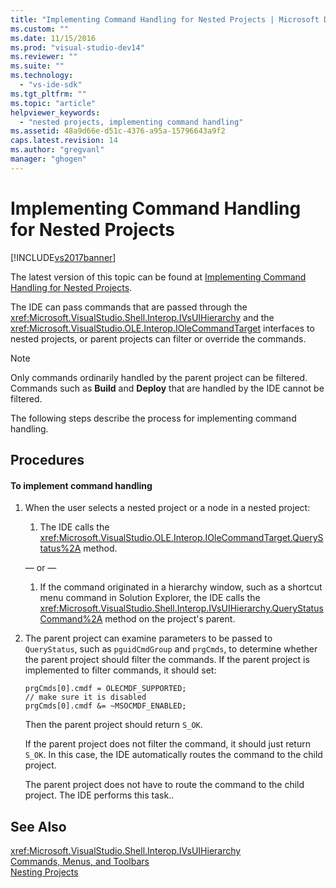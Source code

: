 ```yaml
---
title: "Implementing Command Handling for Nested Projects | Microsoft Docs"
ms.custom: ""
ms.date: 11/15/2016
ms.prod: "visual-studio-dev14"
ms.reviewer: ""
ms.suite: ""
ms.technology: 
  - "vs-ide-sdk"
ms.tgt_pltfrm: ""
ms.topic: "article"
helpviewer_keywords: 
  - "nested projects, implementing command handling"
ms.assetid: 48a9d66e-d51c-4376-a95a-15796643a9f2
caps.latest.revision: 14
ms.author: "gregvanl"
manager: "ghogen"
---
```

# Implementing Command Handling for Nested Projects
[!INCLUDE[vs2017banner](../../includes/vs2017banner.md)]

The latest version of this topic can be found at [Implementing Command Handling for Nested Projects](https://docs.microsoft.com/visualstudio/extensibility/internals/implementing-command-handling-for-nested-projects).  
  
The IDE can pass commands that are passed through the <xref:Microsoft.VisualStudio.Shell.Interop.IVsUIHierarchy> and the <xref:Microsoft.VisualStudio.OLE.Interop.IOleCommandTarget> interfaces to nested projects, or parent projects can filter or override the commands.  
  
> [!NOTE]
>  Only commands ordinarily handled by the parent project can be filtered. Commands such as **Build** and **Deploy** that are handled by the IDE cannot be filtered.  
  
 The following steps describe the process for implementing command handling.  
  
## Procedures  
  
#### To implement command handling  
  
1.  When the user selects a nested project or a node in a nested project:  
  
    1.  The IDE calls the <xref:Microsoft.VisualStudio.OLE.Interop.IOleCommandTarget.QueryStatus%2A> method.  
  
     — or —  
  
    1.  If the command originated in a hierarchy window, such as a shortcut menu command in Solution Explorer, the IDE calls the <xref:Microsoft.VisualStudio.Shell.Interop.IVsUIHierarchy.QueryStatusCommand%2A> method on the project's parent.  
  
2.  The parent project can examine parameters to be passed to `QueryStatus`, such as `pguidCmdGroup` and `prgCmds`, to determine whether the parent project should filter the commands. If the parent project is implemented to filter commands, it should set:  
  
    ```  
    prgCmds[0].cmdf = OLECMDF_SUPPORTED;  
    // make sure it is disabled  
    prgCmds[0].cmdf &= ~MSOCMDF_ENABLED;  
    ```  
  
     Then the parent project should return `S_OK`.  
  
     If the parent project does not filter the command, it should just return `S_OK`. In this case, the IDE automatically routes the command to the child project.  
  
     The parent project does not have to route the command to the child project. The IDE performs this task..  
  
## See Also  
 <xref:Microsoft.VisualStudio.Shell.Interop.IVsUIHierarchy>   
 [Commands, Menus, and Toolbars](../../extensibility/internals/commands-menus-and-toolbars.md)   
 [Nesting Projects](../../extensibility/internals/nesting-projects.md)

